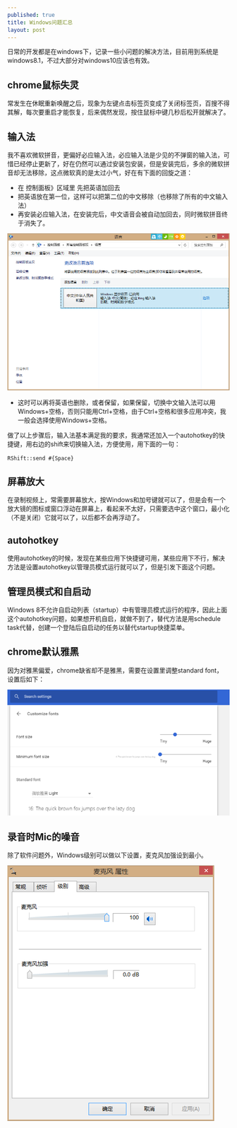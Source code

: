 ```yaml
---
published: true
title: Windows问题汇总
layout: post
---
```


日常的开发都是在windows下，记录一些小问题的解决方法，目前用到系统是windows8.1，不过大部分对windows10应该也有效。

## chrome鼠标失灵
常发生在休眠重新唤醒之后，现象为左键点击标签页变成了关闭标签页，百搜不得其解，每次要重启才能恢复，后来偶然发现，按住鼠标中键几秒后松开就解决了。

## 输入法
我不喜欢微软拼音，更偏好必应输入法，必应输入法是少见的不弹窗的输入法，可惜已经停止更新了，好在仍然可以通过安装包安装，但是安装完后，多余的微软拼音却无法移除，这点微软真的是太过小气，好在有下面的回旋之道：
* 在 控制面板》区域里 先把英语加回去
* 把英语放在第一位，这样可以把第二位的中文移除（也移除了所有的中文输入法）
* 再安装必应输入法，在安装完后，中文语音会被自动加回去，同时微软拼音终于消失了。

![](../../public/images/2018-06-09-09-47-10.png)

* 这时可以再将英语也删除，或者保留，如果保留，切换中文输入法可以用Windows+空格，否则只能用Ctrl+空格，由于Ctrl+空格和很多应用冲突，我一般会选择使用Windows+空格。

做了以上步骤后，输入法基本满足我的要求，我通常还加入一个autohotkey的快捷键，用右边的shift来切换输入法，方便使用，用下面的一句：

```
RShift::send #{Space}
```

## 屏幕放大
在录制视频上，常需要屏幕放大，按Windows和加号键就可以了，但是会有一个放大镜的图标或窗口浮动在屏幕上，看起来不太好，只需要选中这个窗口，最小化（不是关闭）它就可以了，以后都不会再浮动了。

## autohotkey
使用autohotkey的时候，发现在某些应用下快捷键可用，某些应用下不行，解决方法是设置autohotkey以管理员模式运行就可以了，但是引发下面这个问题。

## 管理员模式和自启动
Windows 8不允许自启动列表（startup）中有管理员模式运行的程序，因此上面这个autohotkey问题，如果想开机自启，就做不到了，替代方法是用schedule task代替，创建一个登陆后自启动的任务以替代startup快捷菜单。

## chrome默认雅黑
因为对雅黑偏爱，chrome缺省却不是雅黑，需要在设置里调整standard font， 设置后如下：

![](../../public/images/2018-06-17-07-09-42.png)

## 录音时Mic的噪音
除了软件问题外，Windows级别可以做以下设置，麦克风加强设到最小。

![](../../public/images/2018-06-20-16-52-30.png)